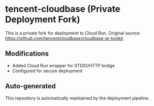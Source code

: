# tencent-cloudbase (Private Deployment Fork)

This is a private fork for deployment to Cloud Run.
Original source: https://github.com/tencentcloudbase/cloudbase-ai-toolkit

## Modifications
- Added Cloud Run wrapper for STDIO/HTTP bridge
- Configured for secure deployment

## Auto-generated
This repository is automatically maintained by the deployment pipeline.
